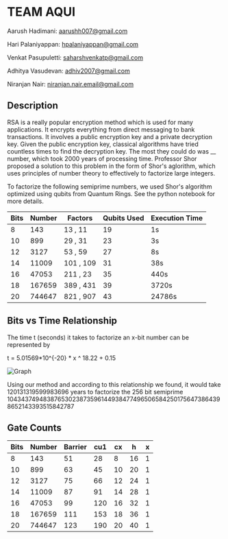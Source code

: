 
# TEAM AQUI 
Aarush Hadimani: aarushh007@gmail.com

Hari Palaniyappan: hpalaniyappan@gmail.com

Venkat Pasupuletti: saharshvenkatp@gmail.com

Adhitya Vasudevan: adhiv2007@gmail.com

Niranjan Nair: niranjan.nair.email@gmail.com

## Description

RSA is a really popular encryption method which is used for many applications. It encrypts everything from direct messaging to bank transactions. It involves a public encryption key and a private decryption key. Given the public encryption key, classical algorithms have tried countless times to find the decryption key. The most they could do was __ number, which took 2000 years of processing time. Professor Shor proposed a solution to this problem in the form of Shor's aglorithm, which uses principles of number theory to effectively to factorize large integers. 

To factorize the following semiprime numbers, we used Shor's algorithm optimized using qubits from Quantum Rings. See the python notebook for more details.



| **Bits** | **Number** | **Factors** | **Qubits Used** | **Execution Time** |
|----------|------------|-------------|-----------------|--------------------|
| 8        | 143        | 13 , 11     | 19              | 1s                 |
| 10       | 899        | 29 , 31     | 23              | 3s                 |
| 12       | 3127       | 53 , 59     | 27              | 8s                 |
| 14       | 11009      | 101 , 109   | 31              | 38s                |
| 16       | 47053      | 211 , 23    | 35              | 440s               |
| 18       | 167659     | 389 , 431   | 39              | 3720s              |
| 20       | 744647     | 821 , 907   | 43              | 24786s             |  |



## Bits vs Time Relationship 

The time t (seconds) it takes to factorize an x-bit number can be represented by

t = 5.01569*10^{-20} * x ^ 18.22 + 0.15 

![Graph](https://i.postimg.cc/d0qqSqXK/Screenshot-2025-02-02-074044.png)

Using our method and according to this relationship we found, it would take 120131319599983696 years to factorize the 256 bit semiprime 104343749483876530238735961449384774965065842501756473864398652143393515842787
## Gate Counts

| **Bits** | **Number** | **Barrier** | **cu1** | **cx** | **h** | **x** |
|----------|------------|-------------|---------|--------|-------|-------|
| 8        | 143        | 51          | 28      | 8      | 16    | 1     |
| 10       | 899        | 63          | 45      | 10     | 20    | 1     |
| 12       | 3127       | 75          | 66      | 12     | 24    | 1     |
| 14       | 11009      | 87          | 91      | 14     | 28    | 1     |
| 16       | 47053      | 99          | 120     | 16     | 32    | 1     |
| 18       | 167659     | 111         | 153     | 18     | 36    | 1     |
| 20       | 744647     | 123         | 190     | 20     | 40    | 1     |




